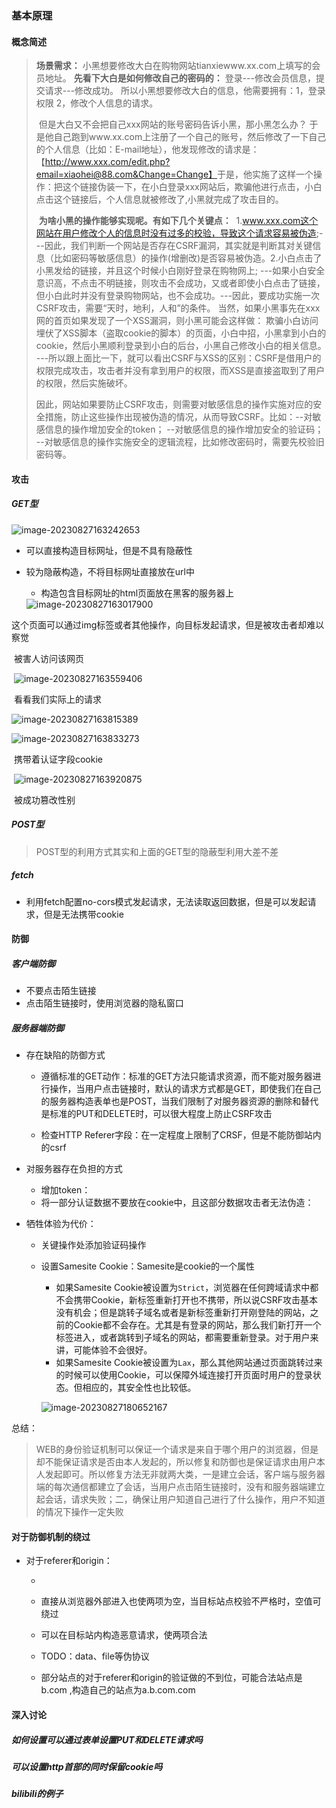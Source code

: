 ### 基本原理

#### 概念简述

> **场景需求：**
> 小黑想要修改大白在购物网站tianxiewww.xx.com上填写的会员地址。
>                         **先看下大白是如何修改自己的密码的：**
> 登录---修改会员信息，提交请求---修改成功。
>                         所以小黑想要修改大白的信息，他需要拥有：1，登录权限 2，修改个人信息的请求。
>                     
>
> ​                        但是大白又不会把自己xxx网站的账号密码告诉小黑，那小黑怎么办？
> ​                        于是他自己跑到www.xx.com上注册了一个自己的账号，然后修改了一下自己的个人信息（比如：E-mail地址），他发现修改的请求是：
> ​                        【http://www.xxx.com/edit.php?email=xiaohei@88.com&Change=Change】
> ​                        于是，他实施了这样一个操作：把这个链接伪装一下，在小白登录xxx网站后，欺骗他进行点击，小白点击这个链接后，个人信息就被修改了,小黑就完成了攻击目的。
> ​                    
>
> ​                        **为啥小黑的操作能够实现呢。有如下几个关键点：**
> ​                        1.www.xxx.com这个网站在用户修改个人的信息时没有过多的校验，导致这个请求容易被伪造;
> ​                        ---因此，我们判断一个网站是否存在CSRF漏洞，其实就是判断其对关键信息（比如密码等敏感信息）的操作(增删改)是否容易被伪造。
> ​                        2.小白点击了小黑发给的链接，并且这个时候小白刚好登录在购物网上;
> ​                        ---如果小白安全意识高，不点击不明链接，则攻击不会成功，又或者即使小白点击了链接，但小白此时并没有登录购物网站，也不会成功。
> ​                        ---因此，要成功实施一次CSRF攻击，需要“天时，地利，人和”的条件。
> ​                        当然，如果小黑事先在xxx网的首页如果发现了一个XSS漏洞，则小黑可能会这样做：                        欺骗小白访问埋伏了XSS脚本（盗取cookie的脚本）的页面，小白中招，小黑拿到小白的cookie，然后小黑顺利登录到小白的后台，小黑自己修改小白的相关信息。
> ​                        ---所以跟上面比一下，就可以看出CSRF与XSS的区别：CSRF是借用户的权限完成攻击，攻击者并没有拿到用户的权限，而XSS是直接盗取到了用户的权限，然后实施破坏。                    
>
> ​                        因此，网站如果要防止CSRF攻击，则需要对敏感信息的操作实施对应的安全措施，防止这些操作出现被伪造的情况，从而导致CSRF。比如：
> ​                        --对敏感信息的操作增加安全的token；
> ​                        --对敏感信息的操作增加安全的验证码；
> ​                        --对敏感信息的操作实施安全的逻辑流程，比如修改密码时，需要先校验旧密码等。

#### 攻击

##### GET型

![image-20230827163242653](.\images\image-20230827163242653.png)

* 可以直接构造目标网址，但是不具有隐蔽性

* 较为隐蔽构造，不将目标网址直接放在url中

  * 构造包含目标网址的html页面放在黑客的服务器上

  <img src=".\images\image-20230827163017900.png" alt="image-20230827163017900"  />

​			这个页面可以通过img标签或者其他操作，向目标发起请求，但是被攻击者却难以察觉

​			被害人访问该网页

​			![image-20230827163559406](.\images\image-20230827163559406.png)

​			看看我们实际上的请求

![image-20230827163815389](.\images\image-20230827163815389.png)

![image-20230827163833273](.\images\image-20230827163833273.png)

​		携带着认证字段cookie

​		![image-20230827163920875](.\images\image-20230827163920875.png)

​		被成功篡改性别

##### POST型

> POST型的利用方式其实和上面的GET型的隐蔽型利用大差不差

##### fetch

* 利用fetch配置no-cors模式发起请求，无法读取返回数据，但是可以发起请求，但是无法携带cookie

#### 防御

##### 客户端防御

* 不要点击陌生链接
* 点击陌生链接时，使用浏览器的隐私窗口

##### 服务器端防御

* 存在缺陷的防御方式

  * 遵循标准的GET动作：标准的GET方法只能请求资源，而不能对服务器进行操作，当用户点击链接时，默认的请求方式都是GET，即使我们在自己的服务器构造表单也是POST，当我们限制了对服务器资源的删除和替代是标准的PUT和DELETE时，可以很大程度上防止CSRF攻击

  * 检查HTTP Referer字段：在一定程度上限制了CRSF，但是不能防御站内的csrf

* 对服务器存在负担的方式

  * 增加token：
  * 将一部分认证数据不要放在cookie中，且这部分数据攻击者无法伪造：

* 牺牲体验为代价：

  * 关键操作处添加验证码操作

  * 设置Samesite Cookie：Samesite是cookie的一个属性

    * 如果Samesite Cookie被设置为`Strict`，浏览器在任何跨域请求中都不会携带Cookie，新标签重新打开也不携带，所以说CSRF攻击基本没有机会；但是跳转子域名或者是新标签重新打开刚登陆的网站，之前的Cookie都不会存在。尤其是有登录的网站，那么我们新打开一个标签进入，或者跳转到子域名的网站，都需要重新登录。对于用户来讲，可能体验不会很好。
    * 如果Samesite Cookie被设置为`Lax`，那么其他网站通过页面跳转过来的时候可以使用Cookie，可以保障外域连接打开页面时用户的登录状态。但相应的，其安全性也比较低。

    ![image-20230827180652167](.\images\image-20230827180652167.png)

总结：

> WEB的身份验证机制可以保证一个请求是来自于哪个用户的浏览器，但是却不能保证请求是否由本人发起的，所以修复和防御也是保证请求由用户本人发起即可。所以修复方法无非就两大类，一是建立会话，客户端与服务器端的每次通信都建立了会话，当用户点击陌生链接时，没有和服务器端建立起会话，请求失败；二，确保让用户知道自己进行了什么操作，用户不知道的情况下操作一定失败

#### 对于防御机制的绕过

* 对于referer和origin：

  * <meta name="referrer" content="never"><!-- 可以使两项为空，当目标站点校验不严格时 -->

  * 直接从浏览器外部进入也使两项为空，当目标站点校验不严格时，空值可绕过
  * 可以在目标站内构造恶意请求，使两项合法
  * TODO：data、file等伪协议
  * 部分站点的对于referer和origin的验证做的不到位，可能合法站点是b.com ,构造自己的站点为a.b.com.com

#### 深入讨论

##### 如何设置可以通过表单设置PUT和DELETE请求吗

##### 可以设置http首部的同时保留cookie吗

##### bilibili的例子